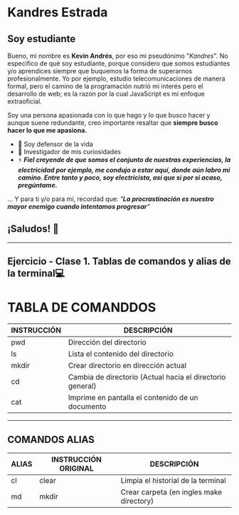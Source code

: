 # Kandres Estrada

## Soy estudiante

Bueno, mi nombre es **Kevin Andrés**, por eso mi pseudónimo "_Kandres_". No especifico de qué soy estudiante, porque considero que somos estudiantes y/o aprendices siempre que buquemos la forma de superarnos profesionalmente. Yo por ejemplo, estudio telecomunicaciones de manera formal, pero el camino de la programación nutrió mi interés  pero el desarrollo de web; es la razón por la cual JavaScript es mi enfoque extraoficial. 

Soy una persona apasionada con lo que hago y lo que busco hacer y aunque suene redundante, creo importante resaltar que **siempre busco hacer lo que me apasiona.**


- 🌱 Soy defensor de la vida
- 🔭 Investigador de mis curiosidades
- ⚡ ***Fiel creyende de que somos el conjunto de nuestras experiencias, la electricidad por ejemplo, me condujo a estar aquí, donde aún labro mi camino. Entre tanto y poco, soy **electricista**, así que si por si acaso, pregúntame.***

... Y para ti y/o para mí, recordad que: _"**La procrastinación es nuestro mayor enemigo cuando intentamos progresar**"_


## ¡Saludos! 👋

----

## Ejercicio - Clase 1. Tablas de comandos y alias de la terminal💻

# TABLA DE COMANDDOS

INSTRUCCIÓN | DESCRIPCIÓN
---         | ---
pwd | Dirección del directorio
ls | Lista el contenido del directorio
mkdir | Crear directorio en dirección actual
cd | Cambia de directorio (Actual hacia el directorio general)
cat | Imprime en pantalla el contenido de un documento

---------

## COMANDOS ALIAS

ALIAS | INSTRUCCIÓN ORIGINAL | DESCRIPCIÓN
--- | --- |--- 
cl | clear | Limpia el historial de la terminal
md | mkdir | Crear carpeta (en ingles make directory)
